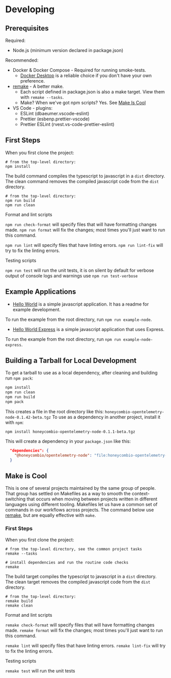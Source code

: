 # Developing

## Prerequisites

Required:

- Node.js (minimum version declared in package.json)

Recommended:

- Docker & Docker Compose - Required for running smoke-tests.
  - [Docker Desktop](https://www.docker.com/products/docker-desktop/) is a reliable choice if you don't have your own preference.
- [remake](https://remake.readthedocs.io/) - A better make.
  - Each script defined in package.json is also a make target.
    View them with `remake --tasks`.
  - Make? When we've got npm scripts? Yes. See [Make Is Cool](#make-is-cool)
- VS Code - plugins:
  - ESLint (dbaeumer.vscode-eslint)
  - Prettier (esbenp.prettier-vscode)
  - Prettier ESLint (rvest.vs-code-prettier-eslint)

## First Steps

When you first clone the project:

```shell
# from the top-level directory:
npm install
```

The build command compiles the typescript to javascript in a `dist` directory.
The clean command removes the compiled javascript code from the `dist` directory.

```shell
# from the top-level directory:
npm run build
npm run clean
```

Format and lint scripts

`npm run check-format` will specify files that will have formatting changes made.
`npm run format` will fix the changes; most times you'll just want to run this command.

`npm run lint` will specify files that have linting errors.
`npm run lint-fix` will try to fix the linting errors.

Testing scripts

`npm run test` will run the unit tests, it is on silent by default for verbose output of console logs and warnings use `npm run test-verbose`

## Example Applications

- [Hello World](./examples/hello-node/) is a simple javascript application. It has a readme for example development.

To run the example from the root directory, run `npm run example-node`.

- [Hello World Express](./examples/hello-node-express/) is a simple javascript application that uses Express.

To run the example from the root directory, run `npm run example-node-express`.

## Building a Tarball for Local Development

To get a tarball to use as a local dependency, after cleaning and building run `npm pack`:

```sh
npm install
npm run clean
npm run build
npm pack
```

This creates a file in the root directory like this: `honeycombio-opentelemetry-node-0.1.42-beta.tgz`
To use as a dependency in another project, install it with `npm`:

`npm install honeycombio-opentelemetry-node-0.1.1-beta.tgz`

This will create a dependency in your `package.json` like this:

```json
  "dependencies": {
    "@honeycombio/opentelemetry-node": "file:honeycombio-opentelemetry-node-0.1.42-beta.tgz",
  }
```

## Make is Cool

This is one of several projects maintained by the same group of people.
That group has settled on Makefiles as a way to smooth the context-switching that occurs when moving between projects written in different languages using different tooling.
Makefiles let us have a common set of commands in our workflows across projects.
The command below use [remake](https://remake.readthedocs.io/), but are equally effective with `make`.

### First Steps

When you first clone the project:

```shell
# from the top-level directory, see the common project tasks
remake --tasks

# install dependencies and run the routine code checks
remake
```

The build target compiles the typescript to javascript in a `dist` directory.
The clean target removes the compiled javascript code from the `dist` directory.

```shell
# from the top-level directory:
remake build
remake clean
```

Format and lint scripts

`remake check-format` will specify files that will have formatting changes made.
`remake format` will fix the changes; most times you'll just want to run this command.

`remake lint` will specify files that have linting errors.
`remake lint-fix` will try to fix the linting errors.

Testing scripts

`remake test` will run the unit tests
